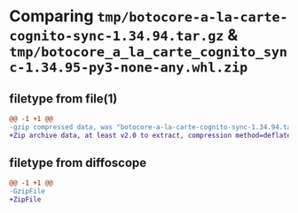 # Comparing `tmp/botocore-a-la-carte-cognito-sync-1.34.94.tar.gz` & `tmp/botocore_a_la_carte_cognito_sync-1.34.95-py3-none-any.whl.zip`

## filetype from file(1)

```diff
@@ -1 +1 @@
-gzip compressed data, was "botocore-a-la-carte-cognito-sync-1.34.94.tar", last modified: Tue Apr 30 01:01:20 2024, max compression
+Zip archive data, at least v2.0 to extract, compression method=deflate
```

## filetype from diffoscope

```diff
@@ -1 +1 @@
-GzipFile
+ZipFile
```

